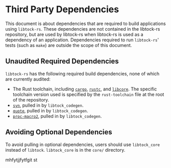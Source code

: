 Third Party Dependencies
========================

This document is about dependencies that are required to build applications
using `libtock-rs`. These dependencies are not contained in the libtock-rs
repository, but are used by libtock-rs when libtock-rs is used as a dependency
of an application. Dependencies required to run `libtock-rs`' tests (such as
`make`) are outside the scope of this document.

## Unaudited Required Dependencies

`libtock-rs` has the following required build dependencies, none of which are
currently audited:

* The Rust toolchain, including
  [`cargo`](https://github.com/rust-lang/cargo),
  [`rustc`](https://github.com/rust-lang/rust/tree/master/src/rustc), and
  [`libcore`](https://github.com/rust-lang/rust/tree/master/src/libcore). The
  specific toolchain version used is specified by the `rust-toolchain` file at
  the root of the repository.
* [`syn`](https://crates.io/crates/syn), pulled in by `libtock_codegen`.
* [`quote`](https://crates.io/crates/quote), pulled in by `libtock_codegen`.
* [`proc-macro2`](https://crates.io/crates/proc-macro2), pulled in by
  `libtock_codegen`.

## Avoiding Optional Dependencies

To avoid pulling in optional dependencies, users should use `libtock_core`
instead of `libtock`. `libtock_core` is in the `core/` directory.

mhfytjjfytfgit st